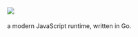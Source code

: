 # <img src="https://raw.githubusercontent.com/kosmosJS/kosmosJS/main/doc/kosmos.png" />

a modern JavaScript runtime, written in Go.
